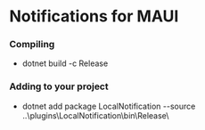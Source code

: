 ﻿# Notifications for MAUI
### Compiling
- dotnet build -c Release
### Adding to your project
- dotnet add package LocalNotification --source ..\plugins\LocalNotification\bin\Release\